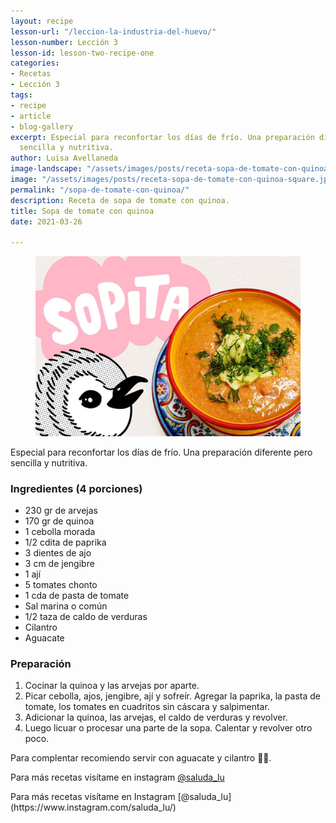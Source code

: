 ```yaml
---
layout: recipe
lesson-url: "/leccion-la-industria-del-huevo/"
lesson-number: Lección 3
lesson-id: lesson-two-recipe-one
categories:
- Recetas
- Lección 3
tags:
- recipe
- article
- blog-gallery
excerpt: Especial para reconfortar los días de frío. Una preparación diferente pero
  sencilla y nutritiva.
author: Luisa Avellaneda
image-landscape: "/assets/images/posts/receta-sopa-de-tomate-con-quinoa-landscape.jpg"
image: "/assets/images/posts/receta-sopa-de-tomate-con-quinoa-square.jpg"
permalink: "/sopa-de-tomate-con-quinoa/"
description: Receta de sopa de tomate con quinoa.
title: Sopa de tomate con quinoa
date: 2021-03-26

---
```

<figure>
<img src="../assets/images/posts/receta-sopa-de-tomate-con-quinoa-landscape.jpg">
</figure>

<p>Especial para reconfortar los días de frío. Una preparación diferente pero sencilla y nutritiva.</p>

<h3>Ingredientes (4 porciones)</h3>

<ul>
<li>230 gr de arvejas</li>
<li>170 gr de quinoa</li>
<li>1 cebolla morada</li>
<li>1/2 cdita de paprika</li>
<li>3 dientes de ajo</li>
<li>3 cm de jengibre</li>
<li>1 ají</li>
<li>5 tomates chonto</li>
<li>1 cda de pasta de tomate</li>
<li>Sal marina o común</li>
<li>1/2 taza de caldo de verduras</li>
<li>Cilantro</li>
<li>Aguacate</li>
</ul>

<h3>Preparación</h3>

<ol>
<li>Cocinar la quinoa y las arvejas por aparte.</li>
<li>Picar cebolla, ajos, jengibre, ají y sofreír. Agregar la paprika, la pasta de tomate, los tomates en cuadritos sin cáscara y salpimentar.</li>
<li>Adicionar la quinoa, las arvejas, el caldo de verduras y revolver.</li>
<li>Luego licuar o procesar una parte de la sopa. Calentar y revolver otro poco.</li>
</ol>

<p class="post-content-p post-content-space">Para complentar recomiendo servir con aguacate y cilantro 💚😋.</p>

<p>Para más recetas visítame en instagram <a class="link" target="_blank" href="[https://www.instagram.com/saluda_lu/](https://www.instagram.com/saluda_lu/ "https://www.instagram.com/saluda_lu/")">@saluda_lu</a></p>

<p>Para más recetas visítame en Instagram [@saluda_lu](https://www.instagram.com/saluda_lu/)</p>